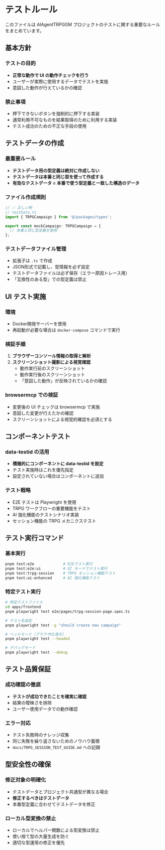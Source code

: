 # テストルール

このファイルは AIAgentTRPGGM プロジェクトのテストに関する重要なルールをまとめています。

## 基本方針

### テストの目的
- **正常な動作で UI の動作チェックを行う**
- ユーザーが実際に使用するデータでテストを実施
- 意図した動作が行えているかの確認

### 禁止事項
- 押下できないボタンを強制的に押下する実装
- 通常利用不可なものを結果取得のために利用する実装
- テスト成功のための不正な手段の使用

## テストデータの作成

### 最重要ルール
- **テストデータ用の型定義は絶対に作成しない**
- **テストデータは本番と同じ型を使って作成する**
- **有効なテストデータ = 本番で使う型定義と一致した構造のデータ**

### ファイル作成規則
```typescript
// ✅ 正しい例
// testData.ts
import { TRPGCampaign } from '@/packages/types';

export const mockCampaign: TRPGCampaign = {
  // 本番と同じ型定義を使用
};
```

### テストデータファイル管理
- 拡張子は `.ts` で作成
- JSON形式で記載し、型情報を必ず設定
- テストデータファイルは必ず保存（エラー原因トレース用）
- 「互換性のある型」での型定義は禁止

## UI テスト実施

### 環境
- Docker開発サーバーを使用
- 再起動が必要な場合は `docker-compose` コマンドで実行

### 検証手順
1. **ブラウザーコンソール情報の取得と解析**
2. **スクリーンショット撮影による視覚確認**
   - 動作実行前のスクリーンショット
   - 動作実行後のスクリーンショット
   - 「意図した動作」が反映されているかの確認

### browsermcp での検証
- 変更後の UI チェックは browsermcp で実施
- 意図した変更が行えたかの確認
- スクリーンショットによる視覚的確認を必須とする

## コンポーネントテスト

### data-testid の活用
- **積極的にコンポーネントに data-testid を設定**
- テスト実施時はこれを優先指定
- 設定されていない場合はコンポーネントに追加

### テスト戦略
- E2E テストは Playwright を使用
- TRPG ワークフローの重要機能をテスト
- AI 強化機能のテストシナリオ実装
- セッション機能の TRPG メカニクステスト

## テスト実行コマンド

### 基本実行
```bash
pnpm test:e2e             # E2Eテスト実行
pnpm test:e2e:ui          # UI モードでテスト実行
pnpm test:trpg-session    # TRPG セッション機能テスト
pnpm test:ai-enhanced     # AI 強化機能テスト
```

### 特定テスト実行
```bash
# 特定テストファイル
cd apps/frontend
pnpm playwright test e2e/pages/trpg-session-page.spec.ts

# テスト名指定
pnpm playwright test -g "should create new campaign"

# ヘッドモード（ブラウザUI表示）
pnpm playwright test --headed

# デバッグモード
pnpm playwright test --debug
```

## テスト品質保証

### 成功確認の徹底
- **テストが成功できたことを確実に確認**
- 結果の曖昧さを排除
- ユーザー使用データでの動作確認

### エラー対応
- テスト失敗時のナレッジ収集
- 同じ失敗を繰り返さないためのノウハウ蓄積
- `docs/TRPG_SESSION_TEST_GUIDE.md` への記録

## 型安全性の確保

### 修正対象の明確化
- テストデータとプロジェクト共通型が異なる場合
- **修正するべきはテストデータ**
- 本番型定義に合わせてテストデータを修正

### ローカル型変換の禁止
- ローカルでヘルパー関数による型変換は禁止
- 使い捨て型の大量生成を防ぐ
- 適切な型運用の修正を優先